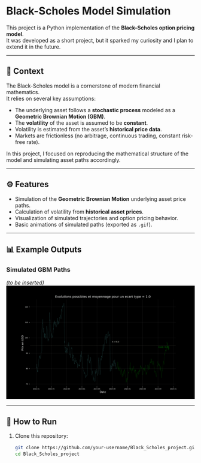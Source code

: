 # Black-Scholes Model Simulation

This project is a Python implementation of the **Black-Scholes option pricing model**.  
It was developed as a short project, but it sparked my curiosity and I plan to extend it in the future.

---

## 📖 Context

The Black-Scholes model is a cornerstone of modern financial mathematics.  
It relies on several key assumptions:

- The underlying asset follows a **stochastic process** modeled as a **Geometric Brownian Motion (GBM)**.  
- The **volatility** of the asset is assumed to be **constant**.  
- Volatility is estimated from the asset’s **historical price data**.  
- Markets are frictionless (no arbitrage, continuous trading, constant risk-free rate).

In this project, I focused on reproducing the mathematical structure of the model and simulating asset paths accordingly.

---

## ⚙️ Features

- Simulation of the **Geometric Brownian Motion** underlying asset price paths.  
- Calculation of volatility from **historical asset prices**.  
- Visualization of simulated trajectories and option pricing behavior.  
- Basic animations of simulated paths (exported as `.gif`).  

---

## 📊 Example Outputs

### Simulated GBM Paths
*(to be inserted)*  
![Example simulation](figures/animation.gif)

---

## 🚀 How to Run

1. Clone this repository:  
   ```bash
   git clone https://github.com/your-username/Black_Scholes_project.git
   cd Black_Scholes_project

